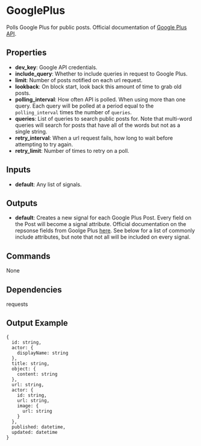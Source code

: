GooglePlus
==========
Polls Google Plus for public posts. Official documentation of [Google Plus API](https://developers.google.com/+/api/latest/activities/search).

Properties
----------
- **dev_key**: Google API credentials.
- **include_query**: Whether to include queries in request to Google Plus.
- **limit**: Number of posts notified on each url request.
- **lookback**: On block start, look back this amount of time to grab old posts.
- **polling_interval**: How often API is polled. When using more than one query. Each query will be polled at a period equal to the `polling_interval` times the number of `queries`.
- **queries**: List of queries to search public posts for. Note that multi-word queries will search for posts that have all of the words but not as a single string.
- **retry_interval**: When a url request fails, how long to wait before attempting to try again.
- **retry_limit**: Number of times to retry on a poll.

Inputs
------
- **default**: Any list of signals.

Outputs
-------
- **default**: Creates a new signal for each Google Plus Post. Every field on the Post will become a signal attribute. Official documentation on the repsonse fields from Goolge Plus [here](https://developers.google.com/+/api/latest/activities#resource). See below for a list of commonly include attributes, but note that not all will be included on every signal.

Commands
--------
None

Dependencies
------------
requests

Output Example
--------------
```
{
  id: string,
  actor: {
    displayName: string
  },
  title: string,
  object: {
    content: string
  },
  url: string,
  actor: {
    id: string,
    url: string,
    image: {
      url: string
    }
  },
  published: datetime,
  updated: datetime
}
```

